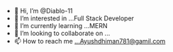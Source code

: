 - 👋 Hi, I’m @Diablo-11
- 👀 I’m interested in ...Full Stack Developer
- 🌱 I’m currently learning ...MERN
- 💞️ I’m looking to collaborate on ...
- 📫 How to reach me ...Ayushdhiman781@gamil.com

<!---
Diablo-11/Diablo-11 is a ✨ special ✨ repository because its `README.md` (this file) appears on your GitHub profile.
You can click the Preview link to take a look at your changes.
--->
